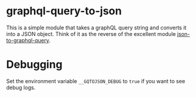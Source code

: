 graphql-query-to-json
=====================

This is a simple module that takes a graphQL query string and converts it into a JSON object. Think of it as the reverse of the excellent module [json-to-graphql-query](https://www.npmjs.com/package/json-to-graphql-query).

# Debugging
Set the environment variable `__GQTOJSON_DEBUG` to `true` if you want to see debug logs.
